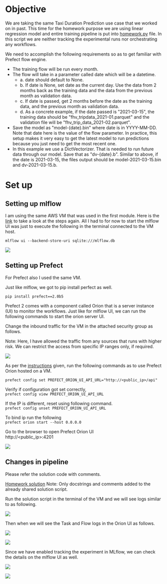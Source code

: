 # Objective #

We are taking the same Taxi Duration Prediction use case that we worked on in past. This time for the homework purpose we are using linear regression model and entire training pipeline is put into [homework.py](./homework.py) file. In this script we are neither tracking the experimental runs nor orchestrating any workflows.

We need to accomplish the following requirements so as to get familiar with Prefect flow engine.

* The training flow will be run every month.
* The flow will take in a parameter called date which will be a datetime.
  * a. date should default to None.
  * b. If date is None, set date as the current day. Use the data from 2 months back as the training data and the data from the previous month as validation data.
  * c. If date is passed, get 2 months before the date as the training data, and the previous month as validation data.
  * d. As a concrete example, if the date passed is "2021-03-15", the training data should be "fhv_tripdata_2021-01.parquet" and the validation file will be "fhv_trip_data_2021-02.parquet".
* Save the model as "model-{date}.bin" where date is in YYYY-MM-DD. Note that date here is the value of the flow parameter. In practice, this setup makes it very easy to get the latest model to run predictions because you just need to get the most recent one.
* In this example we use a DictVectorizer. That is needed to run future data through our model. Save that as "dv-{date}.b". Similar to above, if the date is 2021-03-15, the files output should be model-2021-03-15.bin and dv-2021-03-15.b.

# Set up #

## Setting up mlflow ##

I am using the same AWS VM that was used in the first module. Here is the [link](https://github.com/BPrasad123/MLOps_Zoomcamp/tree/main/Week1) to take a look at the steps again. All I had to for now to start the mlflow UI was just to execute the following in the terminal connected to the VM host.

```mlflow ui --backend-store-uri sqlite:///mlflow.db```

![](img/mlflowuiempty.png)

## Setting up Prefect ##
For Prefect also I used the same VM.

Just like mlflow, we got to pip install perfect as well.  

```pip install prefect==2.0b5```

Prefect 2 comes with a component called Orion that is a server instance (UI) to monitor the workflows. Just like for mlflow UI, we can run the following commands to start the orion server UI.

Change the inbound traffic for the VM in the attached security group as follows.  

Note: Here, I have allowed the traffic from any sources that runs with higher risk. We can restrict the access from specific IP ranges only, if required.

![](img/inboundrules.png)

As per the [instructions](https://discourse.prefect.io/t/hosting-a-remote-orion-instance-on-a-cloud-vm/967) given, run the following commands as to use Prefect Orion hosted on a VM.

```prefect config set PREFECT_ORION_UI_API_URL="http://<public_ip>/api"```

Verify if configuration got set correctly,  
```prefect config view PREFECT_ORION_UI_API_URL```

If the IP is different, reset using following command.  
```prefect config unset PREFECT_ORION_UI_API_URL```

To bind ip run the following  
```prefect orion start --host 0.0.0.0```

Go to the browser to open Prefect Orion UI   
http://<public_ip>:4201

![](img/prefectuiempty.png)

## Changes in pipeline ##

Please refer the solution code with comments.

[Homework solution](homework_solution.py)
Note: Only docstrings and comments added to the already shared solution script.

Run the solution script in the terminal of the VM and we will see logs similar to as following.

![](img/cmdlogs.png)

Then when we will see the Task and Flow logs in the Orion UI as follows.

![](img/Screenshot%202022-06-24%20152149.png)

![](img/prefectlogs.png)

Since we have enabled tracking the experiment in MLflow, we can check the details on the mlflow UI as well.

![](img/mlflowruns.png)

![](img/mlflowrundetails.png)
